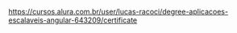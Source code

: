 https://cursos.alura.com.br/user/lucas-racoci/degree-aplicacoes-escalaveis-angular-643209/certificate

